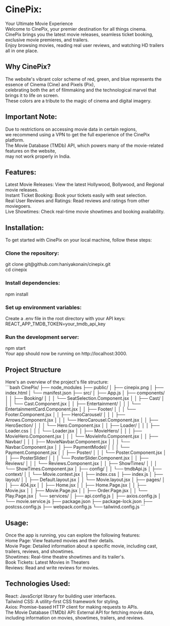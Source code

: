 <h1>CinePix:</h1>
Your Ultimate Movie Experience <br>
Welcome to CinePix, your premier destination for all things cinema. <br>CinePix brings you the latest movie releases, seamless ticket booking, <br> exclusive movie premieres, and trailers.  <br>Enjoy browsing movies, reading real user reviews, and watching HD trailers all in one place.

<h2>Why CinePix?</h2>
The website's vibrant color scheme of red, green, and blue represents the essence of Cinema (Cine) and Pixels (Pix),<br> celebrating both the art of filmmaking and the technological marvel that brings it to life on screen.<br> These colors are a tribute to the magic of cinema and digital imagery.<br>

<h2>Important Note:</h2>
Due to restrictions on accessing movie data in certain regions,<br> we recommend using a VPN to get the full experience of the CinePix platform.<br> The Movie Database (TMDb) API, which powers many of the movie-related features on the website, <br>may not work properly in India.

<h2>Features:</h2>
Latest Movie Releases: View the latest Hollywood, Bollywood, and Regional movie releases. <br>
Instant Ticket Booking: Book your tickets easily with seat selection. <br>
Real User Reviews and Ratings: Read reviews and ratings from other moviegoers. <br>
Live Showtimes: Check real-time movie showtimes and booking availability. <br>

<h2>Installation:</h2>
To get started with CinePix on your local machine, follow these steps: <br>

<h3>Clone the repository:</h3>
git clone git@github.com:haniyakonain/cinepix.git <br>
cd cinepix <br>

<h3>Install dependencies:</h3>
npm install <br>

<h3>Set up environment variables:</h3>
Create a .env file in the root directory with your API keys: <br>
REACT_APP_TMDB_TOKEN=your_tmdb_api_key <br>

<h3>Run the development server:</h3>
npm start <br>
Your app should now be running on http://localhost:3000. <br>

<h2>Project Structure</h2>
Here's an overview of the project's file structure: <br>
```bash
CinePix/
├── node_modules 
├── public/ 
│   ├── cinepix.png 
│   ├── index.html 
│   └── manifest.json 
├── src/ 
│   ├── App.js 
│   ├── components/ 
│   │   ├── Booking/ 
│   │   │   └── SeatSelection.Component.jsx
│   │   ├── Cast/ 
│   │   │   └── Cast.Component.jsx 
│   │   ├── Entertainment/
│   │   │   └── EntertainmentCard.Component.jsx
│   │   ├── Footer/ 
│   │   │   └── Footer.Component.jsx 
│   │   ├── HeroCarousel/ 
│   │   │   ├── Arrows.Component.jsx 
│   │   │   └── HeroCarousel.Component.jsx 
│   │   ├── HeroSection/
│   │   │   └── Hero.Component.jsx 
│   │   ├── Loader/ 
│   │   │   ├── Loader.css 
│   │   │   └── Loader.jsx 
│   │   ├── MovieHero/ 
│   │   │   ├── MovieHero.Component.jsx 
│   │   │   └── MovieInfo.Component.jsx 
│   │   ├── Navbar/ 
│   │   │   ├── MovieNavbar.Component.jsx 
│   │   │   └── Navbar.Component.jsx 
│   │   ├── PaymentModel/
│   │   │   └── Payment.Component.jsx 
│   │   ├── Poster/ 
│   │   │   └── Poster.Component.jsx 
│   │   ├── PosterSlider/ 
│   │   │   └── PosterSlider.Component.jsx 
│   │   ├── Reviews/ 
│   │   │   └── Reviews.Component.jsx 
│   │   ├── ShowTimes/
│   │   │   └── ShowTimes.Component.jsx
│   ├── config/ 
│   │   └── tmdbApi.js 
│   ├── context/ 
│   │   └── Movie.context.jsx 
│   ├── index.css 
│   ├── index.js 
│   ├── layout/ 
│   │   ├── Default.layout.jsx 
│   │   └── Movie.layout.jsx 
│   ├── pages/ 
│   │   ├── 404.jsx 
│   │   ├── Home.jsx 
│   │   ├── Home.Page.jsx 
│   │   ├── Movie.jsx 
│   │   ├── Movie.Page.jsx 
│   │   ├── Order.Page.jsx 
│   │   └── Play.Page.jsx 
│   └── services/ 
│       ├── api.config.js 
│       ├── axios.config.js 
│       └── movie.service.js
├── package.json 
├── package-lock.json 
├── postcss.config.js 
├── webpack.config.js 
└── tailwind.config.js 
```

<h2>Usage:</h2>
Once the app is running, you can explore the following features: <br>
Home Page: View featured movies and their details. <br>
Movie Page: Detailed information about a specific movie, including cast, trailers, reviews, and showtimes. <br>
Showtimes: Real-time theatre showtimes and its trailer's. <br>
Book Tickets: Latest Movies in Theaters<br>
Reviews: Read and write reviews for movies. <br>


<h2>Technologies Used:</h2>
React: JavaScript library for building user interfaces. <br>
Tailwind CSS: A utility-first CSS framework for styling. <br>
Axios: Promise-based HTTP client for making requests to APIs. <br>
The Movie Database (TMDb) API: External API for fetching movie data, including information on movies, showtimes, trailers, and reviews. <br>
